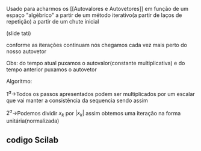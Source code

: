
  Usado para acharmos os [[Autovalores e Autovetores]] em função de um espaço "algébrico"
a partir de um método iterativo(a partir de laços de repetição) a partir de um chute inicial

(slide tati)

conforme as iterações continuam nós chegamos cada vez mais perto do nosso autovetor


Obs: do tempo atual puxamos o autovalor(constante multiplicativa) e do tempo anterior puxamos o autovetor

Algoritmo:

$1^a$->Todos os passos apresentados podem ser multiplicados por um escalar que vai manter a consistência da sequencia sendo assim 

$2^a$->Podemos dividir $x_k$ por $|x_k|$ assim obtemos uma iteração na forma unitária(normalizada)




<h2>codigo Scilab</h2>


